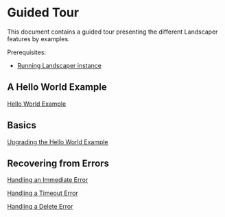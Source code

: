 # Guided Tour

This document contains a guided tour presenting the different Landscaper features by examples.

Prerequisites:
- [Running Landscaper instance](docs/gettingstarted/install-landscaper-controller.md)


## A Hello World Example

[Hello World Example](./hello-world)

## Basics

[Upgrading the Hello World Example](./basics/upgrade)

## Recovering from Errors

[Handling an Immediate Error](./error-handling/immediate-error)

[Handling a Timeout Error](./error-handling/timeout-error)

[Handling a Delete Error](./error-handling/delete-error)

<!--
Delete without uninstall
Upgrade
Observed generation, jobID, jobIDFinished

Deploying a blueprint to multiple targets/target list
Pull secrets
-->
